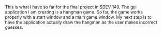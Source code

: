 This is what I have so far for the final project in SDEV 140. The gui application I am creating is a hangman game. So far, the game works properly with a start window and a main game window. My next step is to have the application actually draw the hangman as the user makes incorrect guesses.
